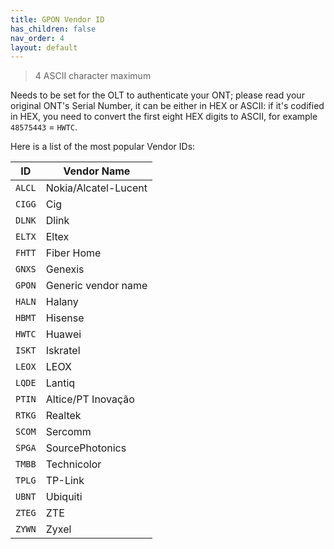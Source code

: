 ```yaml
---
title: GPON Vendor ID
has_children: false
nav_order: 4
layout: default
---
```


> 4 ASCII character maximum

Needs to be set for the OLT to authenticate your ONT; please read your original ONT's Serial Number, it can be either in HEX or ASCII: if it's codified in HEX, you need to convert the first eight HEX digits to ASCII, for example `48575443` = `HWTC`.

Here is a list of the most popular Vendor IDs:


| ID     | Vendor Name          |
| ------ | -------------------- |
| `ALCL` | Nokia/Alcatel-Lucent |
| `CIGG` | Cig                  |
| `DLNK` | Dlink                |
| `ELTX` | Eltex                |
| `FHTT` | Fiber Home           |
| `GNXS` | Genexis              |
| `GPON` | Generic vendor name  |
| `HALN` | Halany               |
| `HBMT` | Hisense              |
| `HWTC` | Huawei               |
| `ISKT` | Iskratel             |
| `LEOX` | LEOX                 |
| `LQDE` | Lantiq               |
| `PTIN` | Altice/PT Inovação   |
| `RTKG` | Realtek              |
| `SCOM` | Sercomm              |
| `SPGA` | SourcePhotonics      |
| `TMBB` | Technicolor          |
| `TPLG` | TP-Link              |
| `UBNT` | Ubiquiti             |
| `ZTEG` | ZTE                  |
| `ZYWN` | Zyxel                |
